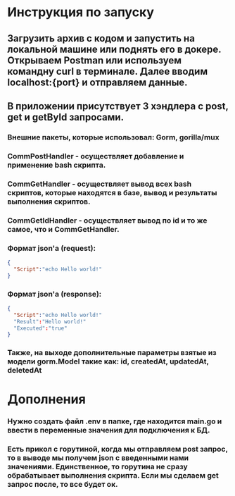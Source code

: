 # Инструкция по запуску
## Загрузить архив с кодом и запустить на локальной машине или поднять его в докере. Открываем Postman или используем командну curl в терминале. Далее вводим localhost:{port} и отправляем данные. 

## В приложении присутствует 3 хэндлера с post, get и getById запросами. 
### Внешние пакеты, которые использовал: Gorm, gorilla/mux
### CommPostHandler - осуществляет добавление и применение bash скрипта.
### CommGetHandler - осуществляет вывод всех bash скриптов, которые находятся в базе, вывод и результаты выполнения скриптов.
### CommGetIdHandler - осуществляет вывод по id и то же самое, что и CommGetHandler.
### Формат json'а (request):
```json
{
  "Script":"echo Hello world!"
}
```
### Формат json'а (response):
```json
{
  "Script":"echo Hello world!"
  "Result":"Hello world!"
  "Executed":"true"
}
```
### Также, на выходе дополнительные параметры взятые из модели gorm.Model такие как: id, createdAt, updatedAt, deletedAt 
# Дополнения
### Нужно создать файл .env в папке, где находится main.go и ввести в переменные значения для подключения к БД. 
### Есть прикол с горутиной, когда мы отправляем post запрос, то в выводе мы получем json с введенными нами значениями. Единственное, то горутина не сразу обрабатывает выполнения скрипта. Если мы сделаем get запрос после, то все будет ок.
